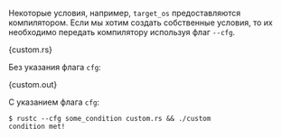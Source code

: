 Некоторые условия, например, `target_os` предоставляются компилятором.
Если мы хотим создать собственные условия, 
то их необходимо передать компилятору используя флаг `--cfg`.

{custom.rs}

Без указания флага `cfg`:

{custom.out}

С указанием флага `cfg`:

```
$ rustc --cfg some_condition custom.rs && ./custom
condition met!
```
